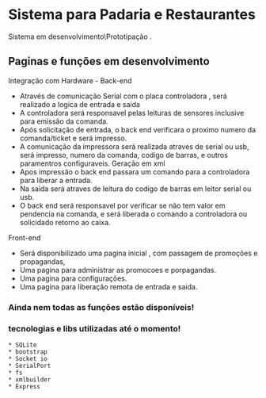 # Sistema para Padaria e Restaurantes 

  Sistema em desenvolvimento\Prototipação .


## Paginas e funções em desenvolvimento

Integração com Hardware - Back-end

  
  * Através de comunicação Serial com o placa controladora , será realizado a logica de entrada e saida
  * A controladora será responsavel pelas leituras de sensores inclusive para emissão da comanda.
  * Após solicitação de entrada, o back end verificara o proximo numero da comanda/ticket e será impresso. 
  * A comunicação da impressora será realizada atraves de serial ou usb, será impresso, numero da comanda, codigo de barras, e outros paramentros configuraveis. Geração em xml
  * Apos impressão o back end passara um comando para a controladora para liberar a entrada. 
  * Na saida será atraves de leitura do codigo de barras em leitor serial ou usb.
  * O back end será responsavel por verificar se não tem valor em pendencia na comanda, e será liberada o comando a controladora ou solicidado retorno ao caixa.

Front-end

  * Será disponibilizado uma pagina inicial , com passagem de promoções e propagandas, 
  * Uma pagina para administrar as promocoes e porpagandas.
  * Uma pagina para configurações.
  * Uma pagina para liberação remota de entrada e saida. 


  ### Ainda nem todas as funções estão disponíveis!

  ### tecnologias e libs utilizadas até o momento!

    * SQLite
    * bootstrap
    * Socket io
    * SerialPort
    * fs
    * xmlbuilder
    * Express

